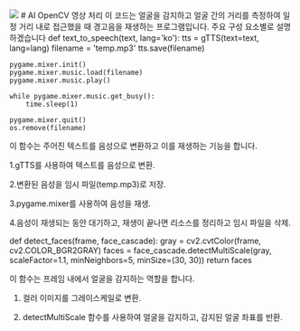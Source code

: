 <img src = file:///C:/Users/User/Downloads/opencv-color.svg>
# AI OpenCV 영상 처리 
이 코드는 얼굴을 감지하고 얼굴 간의 거리를 측정하여 일정 거리 내로 접근했을 때 경고음을 재생하는 프로그램입니다. 주요 구성 요소별로 설명하겠습니다
def text_to_speech(text, lang='ko'):
    tts = gTTS(text=text, lang=lang)
    filename = 'temp.mp3'
    tts.save(filename)

    pygame.mixer.init()
    pygame.mixer.music.load(filename)
    pygame.mixer.music.play()

    while pygame.mixer.music.get_busy():
        time.sleep(1)

    pygame.mixer.quit()
    os.remove(filename)
이 함수는 주어진 텍스트를 음성으로 변환하고 이를 재생하는 기능을 합니다.

1.gTTS를 사용하여 텍스트를 음성으로 변환.


2.변환된 음성을 임시 파일(temp.mp3)로 저장.


3.pygame.mixer를 사용하여 음성을 재생.


4.음성이 재생되는 동안 대기하고, 재생이 끝나면 리소스를 정리하고 임시 파일을 삭제.


def detect_faces(frame, face_cascade):
    gray = cv2.cvtColor(frame, cv2.COLOR_BGR2GRAY)
    faces = face_cascade.detectMultiScale(gray, scaleFactor=1.1, minNeighbors=5, minSize=(30, 30))
    return faces

이 함수는 프레임 내에서 얼굴을 감지하는 역할을 합니다.

1. 컬러 이미지를 그레이스케일로 변환.


2. detectMultiScale 함수를 사용하여 얼굴을 감지하고, 감지된 얼굴 좌표를 반환.


